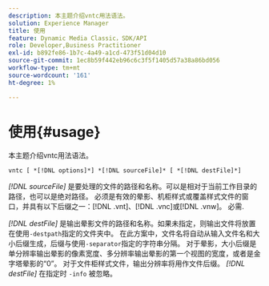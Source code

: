 ```yaml
---
description: 本主题介绍vntc用法语法。
solution: Experience Manager
title: 使用
feature: Dynamic Media Classic，SDK/API
role: Developer,Business Practitioner
exl-id: b892fe86-1b7c-4a49-a1cd-473f51d04d10
source-git-commit: 1ec8b59f442eb96c6c3f5f1405d57a38a86bd056
workflow-type: tm+mt
source-wordcount: '161'
ht-degree: 1%

---
```


# 使用{#usage}

本主题介绍vntc用法语法。

`vntc [ *[!DNL options]*] *[!DNL sourceFile]* [ *[!DNL destFile]*]`

*[!DNL sourceFile]* 是要处理的文件的路径和名称。可以是相对于当前工作目录的路径，也可以是绝对路径。 必须是有效的晕影、机柜样式或覆盖样式文件的窗口，并具有以下后缀之一：[!DNL .vnt]、[!DNL .vnc]或[!DNL .vnw]。 必需.

*[!DNL destFile]* 是输出晕影文件的路径和名称。如果未指定，则输出文件将放置在使用`-destpath`指定的文件夹中。 在此方案中，文件名将自动从输入文件名和大小后缀生成，后缀与使用`-separator`指定的字符串分隔。 对于晕影，大小后缀是单分辨率输出晕影的像素宽度、多分辨率输出晕影的第一个视图的宽度，或者是金字塔晕影的“0”。 对于文件柜样式文件，输出分辨率将用作文件后缀。 *[!DNL destFile]* 在指定时 `-info` 被忽略。

